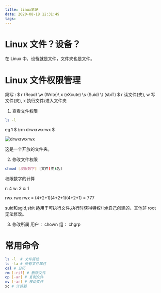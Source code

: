 ```yaml
---
title: linux笔记
date: 2020-08-18 12:31:49
tags:
---
```


# Linux 文件？设备？
<!--more-->
在 Linux 中，设备就是文件，文件夹也是文件。

# Linux 文件权限管理
简写 : 
$ r (Read) \\w (Write)\\ x (eXcute) \\s (Suid) \\t (sbiT) $
r 读文件(夹), w 写文件(夹), x 执行文件/进入文件夹


1. 查看文件权限

```sh
ls -l
```

eg.1 $ \rm drwxrwxrwx $

![drwxrwxrwx](https://gitee.com/inkuniverse/picture_bed/raw/master/img/20200818124241.png)

这是一个开放的文件夹。

2. 修改文件权限

```sh
chmod [权限数字] [文件(夹)名]
```

权限数字的计算

r: 4 w: 2 x: 1

rwx rwx rwx = (4+2+1)(4+2+1)(4+2+1) = 777

suid和sgid,sbit
适用于可执行文件,执行时获得特权/ bit自己创建的，其他非 root 无法修改。

3. 修改所属 
   用户： chown
   组： chgrp


# 常用命令

```sh
ls -l  # 文件属性
ls -la # 所有文件属性
cal # 日历
rm [-rif] # 删除文件
cp [-ar] # 复制文件
mv [-ar] # 移动文件
xc # 计算器
```
